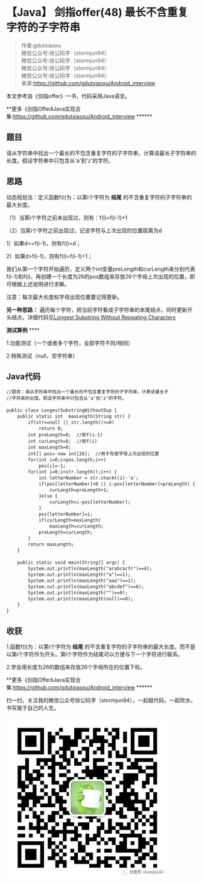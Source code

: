 # 【Java】 剑指offer(48) 最长不含重复字符的子字符串  
  
> 作者:gdutxiaoxu<br/> 微信公众号:徐公码字（stormjun94）<br/>微信公众号:徐公码字（stormjun94）<br/>微信公众号:徐公码字（stormjun94）<br/>微信公众号:徐公码字（stormjun94）<br/>来源:https://github.com/gdutxiaoxu/Android_interview

本文参考自《剑指offer》一书，代码采用Java语言。

**更多《剑指Offer》Java实现合集:https://github.com/gdutxiaoxu/Android_interview ******

## 题目

请从字符串中找出一个最长的不包含重复字符的子字符串，计算该最长子字符串的长度。假设字符串中只包含从'a'到'z'的字符。

## 思路

动态规划法：定义函数f(i)为：以第i个字符为 **结尾** 的不含重复字符的子字符串的最大长度。

（1）当第i个字符之前未出现过，则有：f(i)=f(i-1)+1

（2）当第i个字符之前出现过，记该字符与上次出现的位置距离为d

1）如果d<=f(i-1)，则有f(i)=d；

2）如果d>f(i-1)，则有f(i)=f(i-1)+1；

我们从第一个字符开始遍历，定义两个int变量preLength和curLength来分别代表f(i-1)和f(i)，再创建一个长度为26的pos数组来存放26个字母上次出现的位置，即可根据上述说明进行求解。

注意：每次最大长度和字母出现位置要记得更新。

**另一种思路：** 遍历每个字符，把当前字符看成子字符串的末尾结点，同时更新开头结点，详细代码见[Longest Substring Without
Repeating Characters](https://www.cnblogs.com/yongh/p/10071484.html)

**测试算例** ****

1.功能测试（一个或者多个字符，全部字符不同/相同）

2.特殊测试（null，空字符串）

## **Java代码**

    
    
    //题目：请从字符串中找出一个最长的不包含重复字符的子字符串，计算该最长子
    //字符串的长度。假设字符串中只包含从'a'到'z'的字符。
    
    public class LongestSubstringWithoutDup {
    	public static int  maxLength(String str) {
    		if(str==null || str.length()<=0)
    			return 0;
    		int preLength=0;  //即f(i-1)
    		int curLength=0;  //即f(i)
    		int maxLength=0;
    		int[] pos= new int[26];  //用于存放字母上次出现的位置
    		for(int i=0;i<pos.length;i++)
    			pos[i]=-1;
    		for(int i=0;i<str.length();i++) {
    			int letterNumber = str.charAt(i)-'a';
    			if(pos[letterNumber]<0 || i-pos[letterNumber]>preLength) {
    				curLength=preLength+1;
    			}else {
    				curLength=i-pos[letterNumber];
    			}
    			pos[letterNumber]=i;
    			if(curLength>maxLength)
    				maxLength=curLength;			
    			preLength=curLength;
    		}
    		return maxLength;
    	}
    	
    	public static void main(String[] args) {
    		System.out.println(maxLength("arabcacfr")==4);
    		System.out.println(maxLength("a")==1);
    		System.out.println(maxLength("aaa")==1);
    		System.out.println(maxLength("abcdef")==6);
    		System.out.println(maxLength("")==0);
    		System.out.println(maxLength(null)==0);
    	}
    }
    

## **收获**

1.函数f(i)为：以第i个字符为 **结尾**
的不含重复字符的子字符串的最大长度。而不是以第i个字符作为开头。第i个字符作为结尾可以方便与下一个字符进行联系。

2.学会用长度为26的数组来存放26个字母所在的位置下标。

**更多《剑指Offer》Java实现合集:https://github.com/gdutxiaoxu/Android_interview ******

扫一扫，关注我的微信公众号徐公码字（stormjun94），一起敲代码，一起吹水，书写属于自己的人生。

![](https://raw.githubusercontent.com/gdutxiaoxu/blog_pic/master/offer/20200722234908.png)